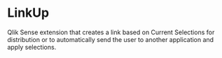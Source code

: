 # LinkUp
 Qlik Sense extension that creates a link based on Current Selections for distribution or to automatically send the user to another application and apply selections.
